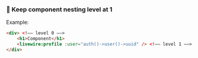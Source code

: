 ### 🧵 Keep component nesting level at 1

Example:
```html
<div> <!–– level 0 ––>
    <h1>Component</h1>
    <livewire:profile :user="auth()->user()->uuid" /> <!–– level 1 ––>
</div> 
```
